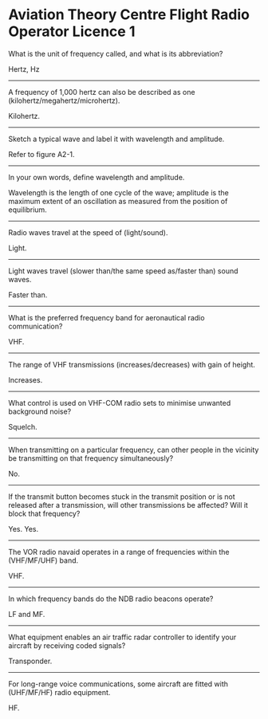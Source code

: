 # Aviation Theory Centre Flight Radio Operator Licence 1

What is the unit of frequency called, and what is its abbreviation?

Hertz, Hz

----

A frequency of 1,000 hertz can also be described as one (kilohertz/megahertz/microhertz).

Kilohertz.

----

Sketch a typical wave and label it with wavelength and amplitude.

Refer to figure A2-1.

----

In your own words, define wavelength and amplitude.

Wavelength is the length of one cycle of the wave; amplitude is the maximum extent of an oscillation as measured from the position of equilibrium.

----

Radio waves travel at the speed of (light/sound).

Light.

----

Light waves travel (slower than/the same speed as/faster than) sound waves.

Faster than.

----

What is the preferred frequency band for aeronautical radio communication?

VHF.

----

The range of VHF transmissions (increases/decreases) with gain of height.

Increases.

----

What control is used on VHF-COM radio sets to minimise unwanted background noise?

Squelch.

----

When transmitting on a particular frequency, can other people in the vicinity be transmitting on that frequency simultaneously?

No.

----

If the transmit button becomes stuck in the transmit position or is not released after a transmission, will other transmissions be affected? Will it block that frequency?

Yes. Yes.

----

The VOR radio navaid operates in a range of frequencies within the (VHF/MF/UHF) band.

VHF.

----

In which frequency bands do the NDB radio beacons operate?

LF and MF.

----

What equipment enables an air traffic radar controller to identify your aircraft by receiving coded signals?

Transponder.

----

For long-range voice communications, some aircraft are fitted with (UHF/MF/HF) radio equipment.

HF.

